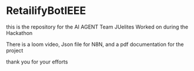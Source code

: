 # RetailifyBotIEEE
this is the repository for the AI AGENT Team JUelites Worked on during the Hackathon

There is a loom video, Json file for N8N, and a pdf documentation for the project

thank you for your efforts
